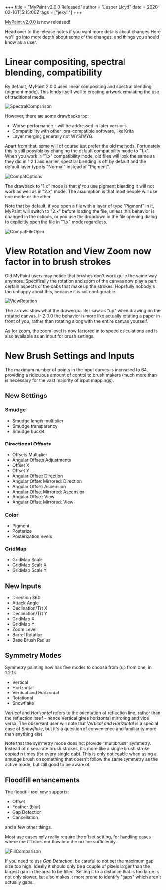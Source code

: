 +++
title = "MyPaint v2.0.0 Released"
author = "Jesper Lloyd"
date = 2020-02-16T15:15:00Z
tags = ["jekyll"]
+++

[MyPaint v2.0.0](https://github.com/mypaint/mypaint/releases/tag/v2.0.0) is now released!

Head over to the release notes if you want more details about changes Here we'll
go into more depth about some of the changes, and things you should know as a user.

# Linear compositing, spectral blending, compatibility
By default, MyPaint 2.0.0 uses linear compositing and spectral blending (pigment mode).
This lends itself well to creating artwork emulating the use of traditional media.

![SpectralComparison](color-comparison.jpg)

However, there are some drawbacks too:
- Worse performance - will be addressed in later versions.
- Compatibility with other .ora-compatible software, like Krita
- Layer merging generally not WYSIWYG.

Apart from that, some will of course just prefer the old methods. Fortunately this
is still possible by changing the default compatibility mode to "1.x". When you
work in "1.x" compatibility mode, old files will look the same as they did in 1.2.1
and earlier, spectral blending is off by default and the default layer type is "Normal"
instead of "Pigment".

![CompatOptions](compat-options.png)

The drawback to "1.x" mode is that *if* you use pigment blending it will not work
as well as in "2.x" mode. The assumption is that most people will use one mode or
the other.

Note that by default, if you open a file with a layer of type "Pigment" in it, MyPaint
will switch to "2.x" before loading the file, unless this behavior is changed in
the options, or you use the dropdown in the file opening dialog to explicitly open
the file in "1.x" mode regardless.

![CompatFileOpen](compat-file-open.png)


# View Rotation and View Zoom now factor in to brush strokes
Old MyPaint users may notice that brushes don't work quite the same way anymore.
Specifically the rotation and zoom of the canvas now play a part certain aspects
of the dabs that make up the strokes. Hopefully nobody's too unhappy about this,
because it is not configurable.

![ViewRotation](viewrotation-comparison.png)

The arrows show what the drawer/painter saw as "up" when drawing on the rotated
canvas. In 2.0.0 the behavior is more like actually rotating a paper in front of
you, rather than rotating along with the entire canvas yourself.

As for zoom, the zoom level is now factored in to speed calculations and is also
available as an input for brush settings.


# New Brush Settings and Inputs
The maximum number of points in the input curves is increased to 64, providing
a ridiculous amount of control to brush makers (much more than is necessary for
the vast majority of input mappings).

## New Settings
### Smudge
- Smudge length multiplier
- Smudge transparency
- Smudge bucket

### Directional Offsets
- Offsets Multiplier
- Angular Offsets Adjustments
- Offset X
- Offset Y
- Angular Offset: Direction
- Angular Offset Mirrored: Direction
- Angular Offset: Ascension
- Angular Offset Mirrored: Ascension
- Angular Offset: View
- Angular Offset Mirrored: View

### Color
- Pigment
- Posterize
- Posterization levels

### GridMap
- GridMap Scale
- GridMap Scale X
- GridMap Scale Y


## New Inputs
- Direction 360
- Attack Angle
- Declination/Tilt X
- Declination/Tilt Y
- GridMap X
- GridMap Y
- Zoom Level
- Barrel Rotation
- Base Brush Radius


## Symmetry Modes
Symmetry painting now has five modes to choose from (up from one, in 1.2.1):
- Vertical
- Horizontal
- Vertical and Horizontal
- Rotational
- Snowflake

*Vertical* and *Horizontal* refers to the orientation of reflection line, rather
than the reflection itself - hence Vertical gives horizontal mirroring and vice
versa. The observant user will note that *Vertical and Horizontal* is a special
case of *Snowflake*, but it's a question of convenience and familiarity more than
anything else.

Note that the symmetry mode does not provide "multibrush" symmetry. Instead of n
separate brush strokes, it's more like a single brush stroke copied n times (for
every single dab). This is only noticeable when using a smudge brush on something
that doesn't follow the same symmetry as the active mode, but still good to be aware
of.


## Floodfill enhancements
The floodfill tool now supports:
- Offset
- Feather (blur)
- Gap Detection
- Cancellation

and a few other things.

Most use cases only really require the offset setting, for handling cases where the
fill does not flow into the outline sufficiently.

![FillComparison](fill-comparison.png)

If you need to use *Gap Detection*, be careful to not set the maximum gap size
too high. Ideally it should only be a couple of pixels larger than the largest
gap in the area to be filled. Setting it to a distance that is too large is not
only slower, but also makes it more prone to identify "gaps" which aren't actually gaps.
